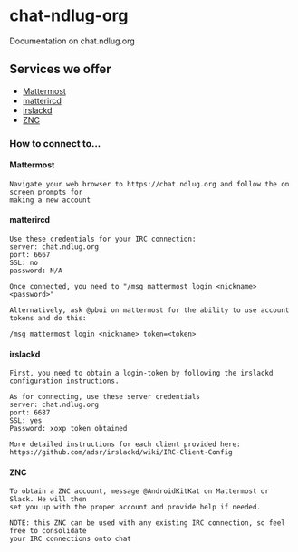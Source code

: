 # chat-ndlug-org
Documentation on chat.ndlug.org

## Services we offer
- [Mattermost](mattermost.com)
- [matterircd](https://github.com/42wim/matterircd/)
- [irslackd](https://github.com/adsr/irslackd)
- [ZNC](https://wiki.znc.in/ZNC)

### How to connect to...

#### Mattermost

```
Navigate your web browser to https://chat.ndlug.org and follow the on screen prompts for
making a new account
```

#### matterircd

```
Use these credentials for your IRC connection:
server: chat.ndlug.org
port: 6667
SSL: no
password: N/A

Once connected, you need to "/msg mattermost login <nickname> <password>"

Alternatively, ask @pbui on mattermost for the ability to use account tokens and do this:

/msg mattermost login <nickname> token=<token>
```

#### irslackd

```
First, you need to obtain a login-token by following the irslackd configuration instructions. 

As for connecting, use these server credentials
server: chat.ndlug.org
port: 6687
SSL: yes
Password: xoxp token obtained

More detailed instructions for each client provided here:
https://github.com/adsr/irslackd/wiki/IRC-Client-Config

```

#### ZNC

```
To obtain a ZNC account, message @AndroidKitKat on Mattermost or Slack. He will then 
set you up with the proper account and provide help if needed. 

NOTE: this ZNC can be used with any existing IRC connection, so feel free to consolidate 
your IRC connections onto chat
```
